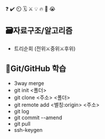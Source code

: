 ❓ ✔️ ⏲️ 🗓️ ⚔️ 💡 🔥 🎵 😭

## 🗃️자료구조/알고리즘
- 트리순회 (전위⚔️중위⚔️후위)

## 💾Git/GitHub 학습
- 3way merge
- git init <폴더>
- git clone <주소> <폴더>
- git remote add <별칭:origin> <주소>
- git log
- git commit --amend
- git pull
- ssh-keygen

